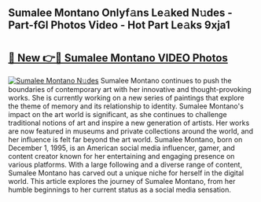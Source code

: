 ## Sumalee Montano Onlyf𝚊ns Le𝚊ked N𝚞des - Part-fGl Photos Video - Hot Part Le𝚊ks 9xja1

# <h2><a href="http://ab73364.deff.icu/?id=Sumalee+Montano">🔗 New 👉🔴 Sumalee Montano VIDEO Photos</a></h2>

[![Sumalee Montano N𝚞des](https://i.imgur.com/rIISA9y.gif)](http://ab73364.deff.icu/?id=Sumalee+Montano)
Sumalee Montano continues to push the boundaries of contemporary art with her innovative and thought-provoking works. She is currently working on a new series of paintings that explore the theme of memory and its relationship to identity. Sumalee Montano's impact on the art world is significant, as she continues to challenge traditional notions of art and inspire a new generation of artists. Her works are now featured in museums and private collections around the world, and her influence is felt far beyond the art world. Sumalee Montano, born on December 1, 1995, is an American social media influencer, gamer, and content creator known for her entertaining and engaging presence on various platforms. With a large following and a diverse range of content, Sumalee Montano has carved out a unique niche for herself in the digital world. This article explores the journey of Sumalee Montano, from her humble beginnings to her current status as a social media sensation.
